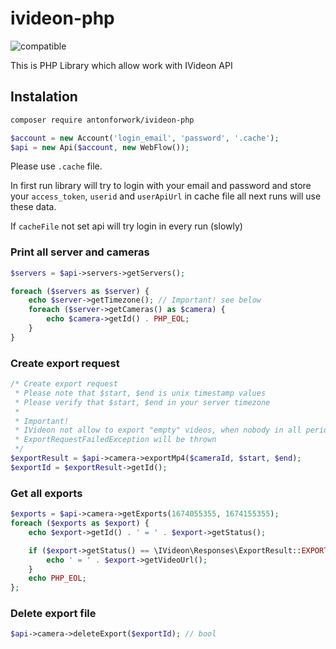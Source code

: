# ivideon-php
![compatible](https://img.shields.io/badge/PHP%207-Compatible-brightgreen.svg) 

This is PHP Library which allow work with IVideon API

## Instalation
```sh
composer require antonforwork/ivideon-php
```

```php
$account = new Account('login_email', 'password', '.cache');
$api = new Api($account, new WebFlow());
```

Please use `.cache` file. 

In first run library will try to login with your email and password and store your `access_token`, `userid` and `userApiUrl` in cache file
all next runs will use these data. 

If `cacheFile` not set api will try login in every run (slowly)
 

### Print all server and cameras
```php
$servers = $api->servers->getServers();

foreach ($servers as $server) {
    echo $server->getTimezone(); // Important! see below
    foreach ($server->getCameras() as $camera) {
        echo $camera->getId() . PHP_EOL;
    }
}
```

### Create export request
```php
/* Create export request
 * Please note that $start, $end is unix timestamp values
 * Please verify that $start, $end in your server timezone
 * 
 * Important! 
 * IVideon not allow to export "empty" videos, when nobody in all period
 * ExportRequestFailedException will be thrown
 */
$exportResult = $api->camera->exportMp4($cameraId, $start, $end);
$exportId = $exportResult->getId();
```

### Get all exports
```php
$exports = $api->camera->getExports(1674055355, 1674155355);
foreach ($exports as $export) {
    echo $export->getId() . ' = ' . $export->getStatus();

    if ($export->getStatus() == \IVideon\Responses\ExportResult::EXPORT_STATUS_READY) {
        echo ' = ' . $export->getVideoUrl();
    }
    echo PHP_EOL;
};

```

### Delete export file
```php
$api->camera->deleteExport($exportId); // bool
```

